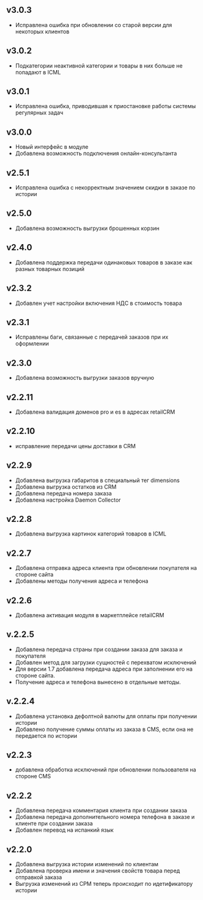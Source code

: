 ## v3.0.3
* Исправлена ошибка при обновлении со старой версии для некоторых клиентов

## v3.0.2
* Подкатегории неактивной категории и товары в них больше не попадают в ICML

## v3.0.1
* Исправлена ошибка, приводившая к приостановке работы системы регулярных задач

## v3.0.0
* Новый интерфейс в модуле
* Добавлена возможность подключения онлайн-консультанта

## v2.5.1
* Исправлена ошибка с некорректным значением скидки в заказе по истории

## v2.5.0
* Добавлена возможность выгрузки брошенных корзин

## v2.4.0
* Добавлена поддержка передачи одинаковых товаров в заказе как разных товарных позиций
 
## v2.3.2
* Добавлен учет настройки включения НДС в стоимость товара

## v2.3.1
* Исправлены баги, связанные с передачей заказов при их оформлении

## v2.3.0
* Добавлена возможность выгрузки заказов вручную

## v2.2.11
* Добавлена валидация доменов pro и es в адресах retailCRM

## v2.2.10
* исправление передачи цены доставки в CRM

## v2.2.9
* Добавлена выгрузка габаритов в специальный тег dimensions
* Добавлена выгрузка остатков из CRM
* Добавлена передача номера заказа
* Добавлена настройка Daemon Collector

## v2.2.8
* Добавлена выгрузка картинок категорий товаров в ICML

## v2.2.7
* Добавлена отправка адреса клиента при обновлении покупателя на стороне сайта
* Добавлены методы получения адреса и телефона

## v2.2.6
* Добавлена активация модуля в маркетплейсе retailCRM

## v.2.2.5
* Добавлена передача страны при создании заказа для заказа и покупателя
* Добавлен метод для загрузки сущностей с перехватом исключений
* Для версии 1.7 добавлена передача адреса при заполнении его на стороне сайта.
* Получение адреса и телефона вынесено в отдельные методы.

## v.2.2.4
* Добавлена установка дефолтной валюты для оплаты при получении истории
* Добавлено получение суммы оплаты из заказа в CMS, если она не передается по истории

## v2.2.3
* добавлена обработка исключений при обновлении пользователя на стороне CMS

## v2.2.2
* Добавлена передача комментария клиента при создании заказа
* Добавлена передача дополнительного номера телефона в заказе и клиенте при создании заказа
* Добавлен перевод на испанкий язык 

## v2.2.0
* Добавлена выгрузка истории изменений по клиентам
* Добавлена проверка имени и значения свойств товара перед отправкой заказа
* Выгрузка изменений из СРМ теперь происходит по идетификатору истории
